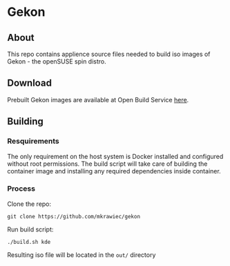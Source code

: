 # Gekon

## About

This repo contains applience source files needed to build iso images of Gekon - the openSUSE spin distro.

## Download

Prebuilt Gekon images are available at Open Build Service [here]().

## Building

### Resquirements

The only requirement on the host system is Docker installed and configured without root permissions. The build script will take care of building the container image and installing any required dependencies inside container.

### Process

Clone the repo:

	git clone https://github.com/mkrawiec/gekon

Run build script:

	./build.sh kde

Resulting iso file will be located in the `out/` directory
